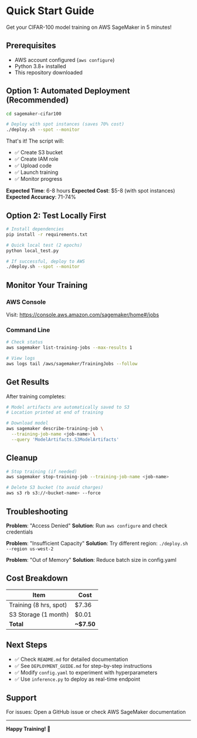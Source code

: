 # Quick Start Guide

Get your CIFAR-100 model training on AWS SageMaker in 5 minutes!

## Prerequisites

- AWS account configured (`aws configure`)
- Python 3.8+ installed
- This repository downloaded

## Option 1: Automated Deployment (Recommended)

```bash
cd sagemaker-cifar100

# Deploy with spot instances (saves 70% cost)
./deploy.sh --spot --monitor
```

That's it! The script will:
- ✅ Create S3 bucket
- ✅ Create IAM role
- ✅ Upload code
- ✅ Launch training
- ✅ Monitor progress

**Expected Time**: 6-8 hours
**Expected Cost**: $5-8 (with spot instances)
**Expected Accuracy**: 71-74%

## Option 2: Test Locally First

```bash
# Install dependencies
pip install -r requirements.txt

# Quick local test (2 epochs)
python local_test.py

# If successful, deploy to AWS
./deploy.sh --spot --monitor
```

## Monitor Your Training

### AWS Console
Visit: https://console.aws.amazon.com/sagemaker/home#/jobs

### Command Line
```bash
# Check status
aws sagemaker list-training-jobs --max-results 1

# View logs
aws logs tail /aws/sagemaker/TrainingJobs --follow
```

## Get Results

After training completes:

```bash
# Model artifacts are automatically saved to S3
# Location printed at end of training

# Download model
aws sagemaker describe-training-job \
  --training-job-name <job-name> \
  --query 'ModelArtifacts.S3ModelArtifacts'
```

## Cleanup

```bash
# Stop training (if needed)
aws sagemaker stop-training-job --training-job-name <job-name>

# Delete S3 bucket (to avoid charges)
aws s3 rb s3://<bucket-name> --force
```

## Troubleshooting

**Problem**: "Access Denied"
**Solution**: Run `aws configure` and check credentials

**Problem**: "Insufficient Capacity"
**Solution**: Try different region: `./deploy.sh --region us-west-2`

**Problem**: "Out of Memory"
**Solution**: Reduce batch size in config.yaml

## Cost Breakdown

| Item | Cost |
|------|------|
| Training (8 hrs, spot) | $7.36 |
| S3 Storage (1 month) | $0.01 |
| **Total** | **~$7.50** |

## Next Steps

- ✅ Check `README.md` for detailed documentation
- ✅ See `DEPLOYMENT_GUIDE.md` for step-by-step instructions
- ✅ Modify `config.yaml` to experiment with hyperparameters
- ✅ Use `inference.py` to deploy as real-time endpoint

## Support

For issues: Open a GitHub issue or check AWS SageMaker documentation

---

**Happy Training! 🚀**
